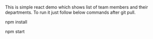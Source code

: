This is simple react demo which shows list of team members and their departments.
To run it just follow below commands after git pull.

npm install 

npm start

